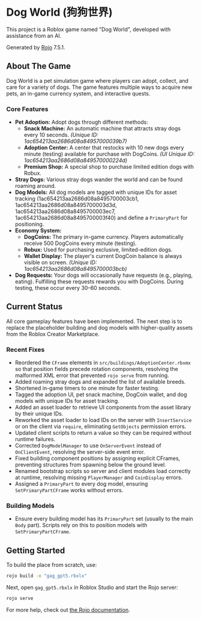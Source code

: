 # Dog World (狗狗世界)

This project is a Roblox game named "Dog World", developed with assistance from an AI.

Generated by [Rojo](https://github.com/rojo-rbx/rojo) 7.5.1.

## About The Game

Dog World is a pet simulation game where players can adopt, collect, and care for a variety of dogs. The game features multiple ways to acquire new pets, an in-game currency system, and interactive quests.

### Core Features

- **Pet Adoption:** Adopt dogs through different methods:
  - **Snack Machine:** An automatic machine that attracts stray dogs every 10 seconds. *(Unique ID: 1ac654213aa2686d08a84957000039b7)*
  - **Adoption Center:** A center that restocks with 10 new dogs every minute (testing) available for purchase with DogCoins. *(UI Unique ID: 1ac654213aa2686d08a849570000224d)*
  - **Premium Shop:** A special shop to purchase limited edition dogs with Robux.
- **Stray Dogs:** Various stray dogs wander the world and can be found roaming around.
- **Dog Models:** All dog models are tagged with unique IDs for asset tracking (1ac654213aa2686d08a8495700003cb1, 1ac654213aa2686d08a8495700003d3d, 1ac654213aa2686d08a8495700003ec7, 1ac654213aa2686d08a8495700003f40) and define a `PrimaryPart` for positioning.
- **Economy System:**
  - **DogCoins:** The primary in-game currency. Players automatically receive 500 DogCoins every minute (testing).
  - **Robux:** Used for purchasing exclusive, limited-edition dogs.
  - **Wallet Display:** The player's current DogCoin balance is always visible on screen. *(Unique ID: 1ac654213aa2686d08a8495700003bcb)*
- **Dog Requests:** Your dogs will occasionally have requests (e.g., playing, eating). Fulfilling these requests rewards you with DogCoins. During testing, these occur every 30–60 seconds.

## Current Status

All core gameplay features have been implemented. The next step is to replace the placeholder building and dog models with higher-quality assets from the Roblox Creator Marketplace.

### Recent Fixes

- Reordered the `CFrame` elements in `src/buildings/AdoptionCenter.rbxmx` so that position fields precede rotation components, resolving the malformed XML error that prevented `rojo serve` from running.
- Added roaming stray dogs and expanded the list of available breeds.
- Shortened in-game timers to one minute for faster testing.
- Tagged the adoption UI, pet snack machine, DogCoin wallet, and dog models with unique IDs for asset tracking.
- Added an asset loader to retrieve UI components from the asset library by their unique IDs.
- Reworked the asset loader to load IDs on the server with `InsertService` or on the client via `require`, eliminating `GetObjects` permission errors.
- Updated client scripts to return a value so they can be required without runtime failures.
- Corrected `DogModelManager` to use `OnServerEvent` instead of `OnClientEvent`, resolving the server-side event error.
- Fixed building component positions by assigning explicit CFrames, preventing structures from spawning below the ground level.
- Renamed bootstrap scripts so server and client modules load correctly at runtime, resolving missing `PlayerManager` and `CoinDisplay` errors.
- Assigned a `PrimaryPart` to every dog model, ensuring `SetPrimaryPartCFrame` works without errors.

### Building Models

- Ensure every building model has its `PrimaryPart` set (usually to the main `Body` part). Scripts rely on this to position models with `SetPrimaryPartCFrame`.

## Getting Started
To build the place from scratch, use:

```bash
rojo build -o "gag_gpt5.rbxlx"
```

Next, open `gag_gpt5.rbxlx` in Roblox Studio and start the Rojo server:

```bash
rojo serve
```

For more help, check out [the Rojo documentation](https://rojo.space/docs).


